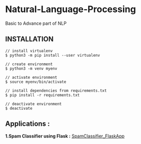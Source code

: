# Natural-Language-Processing
Basic to Advance part of NLP


## INSTALLATION

    // install virtualenv
    $ python3 -m pip install --user virtualenv

    // create environment
    $ python3 -m venv myenv

    // activate environment
    $ source myenv/bin/activate

    // install dependencies from requirements.txt
    $ pip install -r requirements.txt

    // deactivate environment
    $ deactivate
    
 ## Applications :
 
 **1.Spam Classifier using Flask :**
        [SpamClassifier_FlaskApp](https://github.com/Sanket-DataEnt/Natural-Language-Processing/tree/main/SpamClassifier_FlaskApp)
